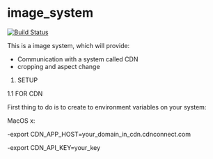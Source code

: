 image_system
============


[![Build Status](https://travis-ci.org/BenjaminMedia/image_system.png?branch=develop)](https://travis-ci.org/BenjaminMedia/image_system)

This is a image system, which will provide:

- Communication with a system called CDN
- cropping and aspect change

1. SETUP

  1.1 FOR CDN

  First thing to do is to create to environment variables on your system:
  
  MacOS x:
  
  -export CDN_APP_HOST=your_domain_in_cdn.cdnconnect.com
  
  -export CDN_API_KEY=your_key
